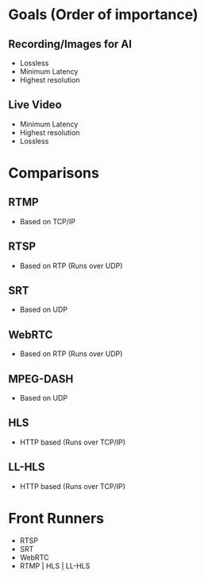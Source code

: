 # Goals (Order of importance)

## Recording/Images for AI

- Lossless
- Minimum Latency
- Highest resolution

## Live Video

- Minimum Latency
- Highest resolution
- Lossless

# Comparisons

## RTMP

- Based on TCP/IP

## RTSP

- Based on RTP (Runs over UDP)

## SRT

- Based on UDP

## WebRTC

- Based on RTP (Runs over UDP)

## MPEG-DASH

- Based on UDP

## HLS

- HTTP based (Runs over TCP/IP)

## LL-HLS

- HTTP based (Runs over TCP/IP)

# Front Runners

- RTSP
- SRT
- WebRTC
- RTMP | HLS | LL-HLS
